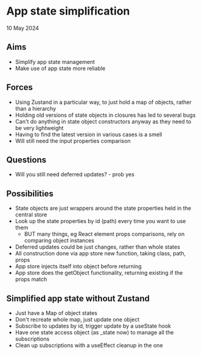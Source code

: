 App state simplification
========================

10 May 2024

Aims
----

- Simplify app state management
- Make use of app state more reliable

Forces
------

- Using Zustand in a particular way, to just hold a map of objects, rather than a hierarchy
- Holding old versions of state objects in closures has led to several bugs
- Can't do anything in state object constructors anyway as they need to be very lightweight
- Having to find the latest version in various cases is a smell
- Will still need the input properties comparison

Questions
---------

- Will you still need deferred updates? - prob yes


Possibilities
-------------

- State objects are just wrappers around the state properties held in the central store
- Look up the state properties by id (path) every time you want to use them
  - BUT many things, eg React element props comparisons, rely on comparing object instances
- Deferred updates could be just changes, rather than whole states
- All construction done via app store new function, taking class, path, props
- App store injects itself into object before returning
- App store does the getObject functionality, returning existing if the props match

Simplified app state without Zustand
------------------------------------

- Just have a Map of object states
- Don't recreate whole map, just update one object
- Subscribe to updates by id, trigger update by a useState hook
- Have one state access object (as _state now) to manage all the subscriptions
- Clean up subscriptions with a useEffect cleanup in the one 
